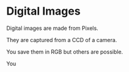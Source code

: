 # Digital Images

Digital images are made from Pixels. 

They are captured from a CCD of a camera. 

You save them in RGB but others are possible. 

You 